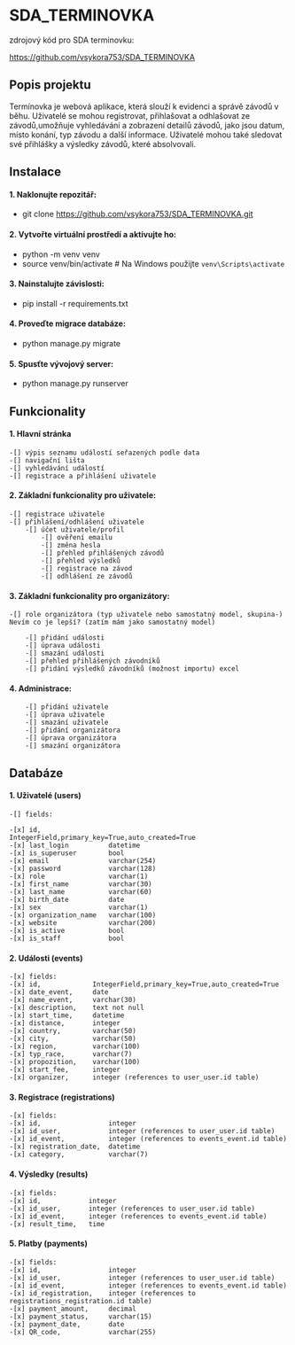 # SDA_TERMINOVKA

zdrojový kód pro SDA terminovku:

https://github.com/vsykora753/SDA_TERMINOVKA

## Popis projektu
Termínovka je webová aplikace, která slouží k evidenci a správě závodů v běhu. Uživatelé se mohou registrovat, přihlašovat a odhlašovat ze závodů,umožňuje vyhledávání a zobrazení detailů závodů, jako jsou datum, místo konání, typ závodu a další informace. Uživatelé mohou také sledovat své přihlášky a výsledky závodů, které absolvovali.

## Instalace
#### 1. Naklonujte repozitář:
   -   git clone https://github.com/vsykora753/SDA_TERMINOVKA.git
#### 2. Vytvořte virtuální prostředí a aktivujte ho:
   -   python -m venv venv
   -   source venv/bin/activate  # Na Windows použijte `venv\Scripts\activate`
#### 3. Nainstalujte závislosti:
   -   pip install -r requirements.txt
#### 4. Proveďte migrace databáze:
   -   python manage.py migrate
#### 5. Spusťte vývojový server:
   -   python manage.py runserver


## Funkcionality

#### 1. Hlavní stránka 
    -[] výpis seznamu událostí seřazených podle data   
    -[] navigační lišta    
    -[] vyhledávání událostí
    -[] registrace a přihlášení uživatele

#### 2. Základní funkcionality pro uživatele:
    -[] registrace uživatele
    -[] přihlášení/odhlášení uživatele
        -[] účet uživatele/profil
            -[] ověření emailu
            -[] změna hesla
            -[] přehled přihlášených závodů
            -[] přehled výsledků
            -[] registrace na závod
            -[] odhlášení ze závodů

#### 3. Základní funkcionality pro organizátory:

    -[] role organizátora (typ uživatele nebo samostatný model, skupina-) Nevím co je lepší? (zatím mám jako samostatný model)

        -[] přidání události
        -[] úprava události
        -[] smazání události
        -[] přehled přihlášených závodníků
        -[] přidání výsledků závodníků (možnost importu) excel


#### 4. Administrace:
        -[] přidání uživatele
        -[] úprava uživatele
        -[] smazání uživatele
        -[] přidání organizátora
        -[] úprava organizátora
        -[] smazání organizátora

## Databáze

#### 1. Uživatelé (users)
    -[] fields:

    -[x] id,                 IntegerField,primary_key=True,auto_created=True
    -[x] last_login          datetime
    -[x] is_superuser        bool    
    -[x] email               varchar(254)
    -[x] password            varchar(128)
    -[x] role                varchar(1)
    -[x] first_name          varchar(30)
    -[x] last_name           varchar(60)
    -[x] birth_date          date
    -[x] sex                 varchar(1)
    -[x] organization_name   varchar(100)
    -[x] website             varchar(200)
    -[x] is_active           bool
    -[x] is_staff            bool

    
#### 2. Události (events)  
    -[x] fields:
    -[x] id,             IntegerField,primary_key=True,auto_created=True
    -[x] date_event,     date
    -[x] name_event,     varchar(30) 
    -[x] description,    text not null 
    -[x] start_time,     datetime
    -[x] distance,       integer
    -[x] country,        varchar(50)
    -[x] city,           varchar(50)     
    -[x] region,         varchar(100)
    -[x] typ_race,       varchar(7)
    -[x] propozition,    varchar(100)
    -[x] start_fee,      integer
    -[x] organizer,      integer (references to user_user.id table)
  
#### 3. Registrace (registrations)
    -[x] fields:
    -[x] id,                 integer
    -[x] id_user,            integer (references to user_user.id table)
    -[x] id_event,           integer (references to events_event.id table)  
    -[x] registration_date,  datetime     
    -[x] category,           varchar(7)
    


#### 4. Výsledky (results)
    -[x] fields:
    -[x] id,            integer
    -[x] id_user,       integer (references to user_user.id table)
    -[x] id_event,      integer (references to events_event.id table)
    -[x] result_time,   time




#### 5. Platby (payments)
    -[x] fields:
    -[x] id,                 integer
    -[x] id_user,            integer (references to user_user.id table)
    -[x] id_event,           integer (references to events_event.id table)
    -[x] id_registration,    integer (references to registrations_registration.id table)   
    -[x] payment_amount,     decimal
    -[x] payment_status,     varchar(15)
    -[x] payment_date,       date
    -[x] QR_code,            varchar(255)



